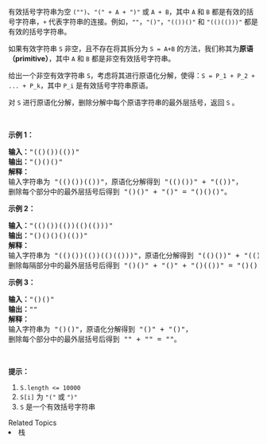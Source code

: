 <p>有效括号字符串为空&nbsp;<code>(&quot;&quot;)</code>、<code>&quot;(&quot; + A + &quot;)&quot;</code>&nbsp;或&nbsp;<code>A + B</code>，其中&nbsp;<code>A</code> 和&nbsp;<code>B</code>&nbsp;都是有效的括号字符串，<code>+</code>&nbsp;代表字符串的连接。例如，<code>&quot;&quot;</code>，<code>&quot;()&quot;</code>，<code>&quot;(())()&quot;</code>&nbsp;和&nbsp;<code>&quot;(()(()))&quot;</code>&nbsp;都是有效的括号字符串。</p>

<p>如果有效字符串&nbsp;<code>S</code>&nbsp;非空，且不存在将其拆分为&nbsp;<code>S = A+B</code>&nbsp;的方法，我们称其为<strong>原语（primitive）</strong>，其中&nbsp;<code>A</code> 和&nbsp;<code>B</code>&nbsp;都是非空有效括号字符串。</p>

<p>给出一个非空有效字符串&nbsp;<code>S</code>，考虑将其进行原语化分解，使得：<code>S = P_1 + P_2 + ... + P_k</code>，其中&nbsp;<code>P_i</code>&nbsp;是有效括号字符串原语。</p>

<p>对&nbsp;<code>S</code>&nbsp;进行原语化分解，删除分解中每个原语字符串的最外层括号，返回 <code>S</code>&nbsp;。</p>

<p>&nbsp;</p>

<p><strong>示例 1：</strong></p>

<pre><strong>输入：</strong>&quot;(()())(())&quot;
<strong>输出：</strong>&quot;()()()&quot;
<strong>解释：
</strong>输入字符串为 &quot;(()())(())&quot;，原语化分解得到 &quot;(()())&quot; + &quot;(())&quot;，
删除每个部分中的最外层括号后得到 &quot;()()&quot; + &quot;()&quot; = &quot;()()()&quot;。</pre>

<p><strong>示例 2：</strong></p>

<pre><strong>输入：</strong>&quot;(()())(())(()(()))&quot;
<strong>输出：</strong>&quot;()()()()(())&quot;
<strong>解释：</strong>
输入字符串为 &quot;(()())(())(()(()))&quot;，原语化分解得到 &quot;(()())&quot; + &quot;(())&quot; + &quot;(()(()))&quot;，
删除每隔部分中的最外层括号后得到 &quot;()()&quot; + &quot;()&quot; + &quot;()(())&quot; = &quot;()()()()(())&quot;。
</pre>

<p><strong>示例 3：</strong></p>

<pre><strong>输入：</strong>&quot;()()&quot;
<strong>输出：</strong>&quot;&quot;
<strong>解释：</strong>
输入字符串为 &quot;()()&quot;，原语化分解得到 &quot;()&quot; + &quot;()&quot;，
删除每个部分中的最外层括号后得到 &quot;&quot; + &quot;&quot; = &quot;&quot;。
</pre>

<p>&nbsp;</p>

<p><strong>提示：</strong></p>

<ol>
	<li><code>S.length &lt;= 10000</code></li>
	<li><code>S[i]</code> 为&nbsp;<code>&quot;(&quot;</code> 或&nbsp;<code>&quot;)&quot;</code></li>
	<li><code>S</code> 是一个有效括号字符串</li>
</ol>
<div><div>Related Topics</div><div><li>栈</li></div></div>